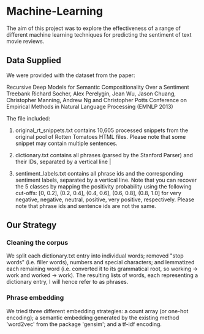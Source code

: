 # Machine-Learning
The aim of this project was to explore the effectiveness of a range of different machine learning techniques for predicting the sentiment of text movie reviews.

## Data Supplied
We were provided with the dataset from the paper:

Recursive Deep Models for Semantic Compositionality Over a Sentiment Treebank
Richard Socher, Alex Perelygin, Jean Wu, Jason Chuang, Christopher Manning, Andrew Ng and Christopher Potts
Conference on Empirical Methods in Natural Language Processing (EMNLP 2013)

The file included:
1. original_rt_snippets.txt contains 10,605 processed snippets from the original pool of Rotten Tomatoes HTML files. Please note that some snippet may contain multiple sentences.

2. dictionary.txt contains all phrases (parsed by the Stanford Parser) and their IDs, separated by a vertical line |

3. sentiment_labels.txt contains all phrase ids and the corresponding sentiment labels, separated by a vertical line.
Note that you can recover the 5 classes by mapping the positivity probability using the following cut-offs:
   [0, 0.2], (0.2, 0.4], (0.4, 0.6], (0.6, 0.8], (0.8, 1.0]
for very negative, negative, neutral, positive, very positive, respectively.
Please note that phrase ids and sentence ids are not the same.

## Our Strategy
### Cleaning the corpus
We split each dictionary.txt entry into individual words; removed "stop words" (i.e. filler words), numbers and special characters; and lemmatized each remaining word (i.e. converted it to its grammatical root, so working -> work and worked -> work). The resulting lists of words, each representing a dictionary entry, I will hence refer to as phrases.

### Phrase embedding
We tried three different embedding strategies: a count array (or one-hot encoding); a semantic embedding generated by the existing method 'word2vec' from the package 'gensim'; and a tf-idf encoding.
